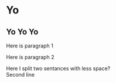 # Yo
## Yo Yo Yo

Here is paragraph 1

Here is paragraph 2

Here I split two sentances with less space?  
Second line